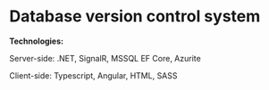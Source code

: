 # Database version control system

**Technologies:**

Server-side: .NET, SignalR, MSSQL EF Core, Azurite

Client-side: Typescript, Angular, HTML, SASS
